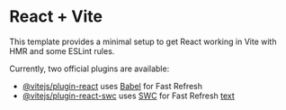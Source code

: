 # React + Vite

This template provides a minimal setup to get React working in Vite with HMR and some ESLint rules.

Currently, two official plugins are available:

- [@vitejs/plugin-react](https://github.com/vitejs/vite-plugin-react/blob/main/packages/plugin-react/README.md) uses [Babel](https://babeljs.io/) for Fast Refresh
- [@vitejs/plugin-react-swc](https://github.com/vitejs/vite-plugin-react-swc) uses [SWC](https://swc.rs/) for Fast Refresh
[text](validation:%20Ensures%20all%20required%20fields%20are%20filled%20before%20proceeding%20with%20the%20booking.Booking%20Summary%3A%20Displays%20a%20detailed%20summary%20of%20the%20booking%2C%20including%20price%20breakdown%20and%20discounts.Confirmation%20Modal%3A%20A%20confirmation%20message%20is%20displayed%20after%20successful%20booking.Gallery%20Modal%3A%20View%20hotel%20images%20in%20a%20gallery%20with%20navigation%20controls.Share%20Options%3A%20Share%20the%20property%20details%20via%20social%20media%20platforms.Technologies%20UsedReact.js%3A%20Frontend%20framework%20for%20building%20the%20user%20interface.Framer%20Motion%3A%20For%20animations%20and%20transitions.React%20Icons%3A%20For%20adding%20icons%20to%20the%20UI.React%20DatePicker%3A%20For%20selecting%20check-in%20and%20check-out%20dates.Tailwind%20CSS%3A%20For%20styling%20the%20application.Headless%20UI%3A%20For%20modals%20and%20transitions.)